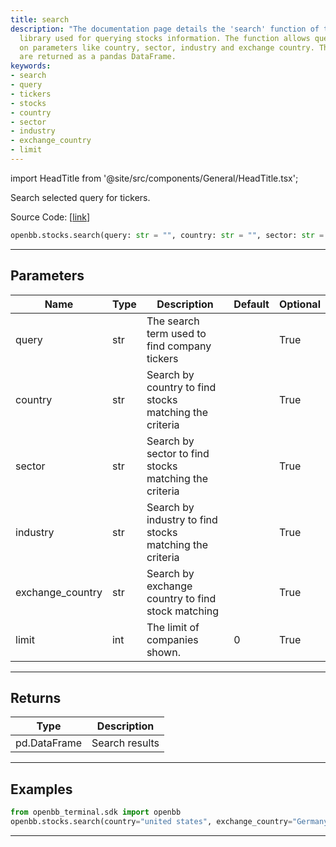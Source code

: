 ```yaml
---
title: search
description: "The documentation page details the 'search' function of the OpenBB python"
  library used for querying stocks information. The function allows queries based
  on parameters like country, sector, industry and exchange country. The search results
  are returned as a pandas DataFrame.
keywords:
- search
- query
- tickers
- stocks
- country
- sector
- industry
- exchange_country
- limit
---
```


import HeadTitle from '@site/src/components/General/HeadTitle.tsx';

<HeadTitle title="stocks.search - Reference | OpenBB SDK Docs" />

Search selected query for tickers.

Source Code: [[link](https://github.com/OpenBB-finance/OpenBBTerminal/tree/main/openbb_terminal/stocks/stocks_helper.py#L98)]

```python
openbb.stocks.search(query: str = "", country: str = "", sector: str = "", industry: str = "", exchange_country: str = "", limit: int = 0)
```

---

## Parameters

| Name             | Type | Description                                             | Default | Optional |
|------------------|------|---------------------------------------------------------|---------|----------|
| query            | str  | The search term used to find company tickers            |         | True     |
| country          | str  | Search by country to find stocks matching the criteria  |         | True     |
| sector           | str  | Search by sector to find stocks matching the criteria   |         | True     |
| industry         | str  | Search by industry to find stocks matching the criteria |         | True     |
| exchange_country | str  | Search by exchange country to find stock matching       |         | True     |
| limit            | int  | The limit of companies shown.                           | 0       | True     |

---

## Returns

| Type         | Description    |
|--------------|----------------|
| pd.DataFrame | Search results |


---

## Examples

```python
from openbb_terminal.sdk import openbb
openbb.stocks.search(country="united states", exchange_country="Germany")
```

---
